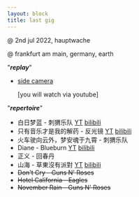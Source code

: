 ```yaml
---
layout: block
title: last gig
---
```

 @ 2nd jul 2022, hauptwache

 @ frankfurt am main, germany, earth

"***replay***"

- [side camera](https://youtu.be/2ME9gpwEw1g)
  
  [you will watch via youtube]

 "***repertoire***"

  - 白日梦蓝 - 刺猬乐队 [YT](https://youtu.be/lvK9XvUL_3M) [bilibili](https://www.bilibili.com/video/BV1nF411K7sy?share_source=copy_web&vd_source=cb475050fc994dc4d97590ca4e3ff0a5)
  - 只有音乐才是我的解药 - 反光镜 [YT](https://youtu.be/-coilN-OhcY) [bilibili](https://space.bilibili.com/1892551847?spm_id_from=333.337.search-card.all.click)
  - 火车驶向云外，梦安魂于九霄 - 刺猬乐队
  - Diane - Blueburn [YT](https://youtu.be/lvK9XvUL_3M) [bilibili](https://www.bilibili.com/video/BV1ce4y197pj?share_source=copy_web&vd_source=cb475050fc994dc4d97590ca4e3ff0a5)
  - 正义 - 回春丹
  - 山海 - 草東沒有派對 [YT](https://youtu.be/az-t8uYsSGY) [bilibili](https://space.bilibili.com/1892551847?spm_id_from=333.337.search-card.all.click)
  - ~~Don't Cry - Guns N' Roses~~
  - ~~Hotel California - Eagles~~
  - ~~November Rain - Guns N' Roses~~